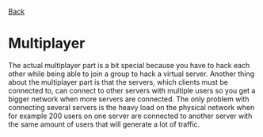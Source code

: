 [Back](main.md)
# Multiplayer #

The actual multiplayer part is a bit special because you have to hack each other while being able to join a group to hack a virtual server.
Another thing about the multiplayer part is that the servers, which clients must be connected to,  can connect to other servers with multiple users so you get a bigger network when more servers are connected.
The only problem with connecting several servers is the heavy load on the physical network when for example 200 users on one server are connected to another server with the same amount of users that will generate a lot of traffic.